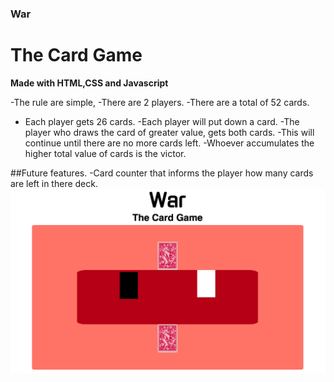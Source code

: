 ### War
# The Card Game

**Made with HTML,CSS and Javascript**

-The rule are simple, 
-There are 2 players.
-There are a total of 52 cards.
- Each player gets  26 cards.
-Each player will put down a card.
-The player who draws the card of greater value, gets both cards.
-This will continue until there are no more cards left.
-Whoever accumulates the higher total  value of cards is the victor.

##Future features.
-Card counter that informs the player how many cards are left in there deck.
![cardgame screenshot](https://raw.githubusercontent.com/Kmolina009/Keven_Molina_Browser_Based_Game/master/image-assets/cardgame%20screenshot.png)
